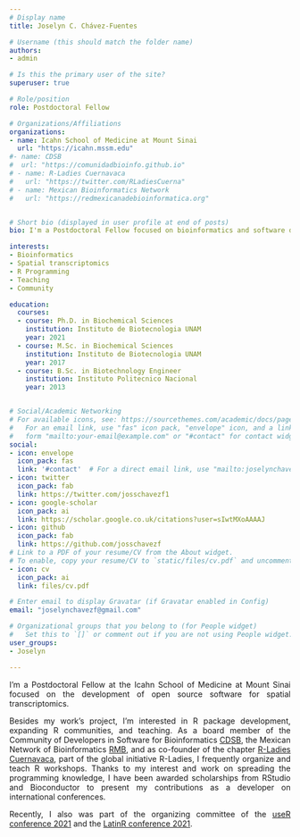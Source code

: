 ```yaml
---
# Display name
title: Joselyn C. Chávez-Fuentes

# Username (this should match the folder name)
authors:
- admin

# Is this the primary user of the site?
superuser: true

# Role/position
role: Postdoctoral Fellow

# Organizations/Affiliations
organizations:
- name: Icahn School of Medicine at Mount Sinai
  url: "https://icahn.mssm.edu"
#- name: CDSB
#  url: "https://comunidadbioinfo.github.io"
# - name: R-Ladies Cuernavaca 
#   url: "https://twitter.com/RLadiesCuerna"
# - name: Mexican Bioinformatics Network 
#   url: "https://redmexicanadebioinformatica.org"


# Short bio (displayed in user profile at end of posts)
bio: I'm a Postdoctoral Fellow focused on bioinformatics and software development.

interests:
- Bioinformatics
- Spatial transcriptomics
- R Programming
- Teaching
- Community

education:
  courses:
  - course: Ph.D. in Biochemical Sciences
    institution: Instituto de Biotecnologia UNAM
    year: 2021
  - course: M.Sc. in Biochemical Sciences
    institution: Instituto de Biotecnologia UNAM
    year: 2017
  - course: B.Sc. in Biotechnology Engineer
    institution: Instituto Politecnico Nacional
    year: 2013


# Social/Academic Networking
# For available icons, see: https://sourcethemes.com/academic/docs/page-builder/#icons
#   For an email link, use "fas" icon pack, "envelope" icon, and a link in the
#   form "mailto:your-email@example.com" or "#contact" for contact widget.
social:
- icon: envelope
  icon_pack: fas
  link: '#contact'  # For a direct email link, use "mailto:joselynchavezf@gmail.com".
- icon: twitter
  icon_pack: fab
  link: https://twitter.com/josschavezf1
- icon: google-scholar
  icon_pack: ai
  link: https://scholar.google.co.uk/citations?user=sIwtMXoAAAAJ
- icon: github
  icon_pack: fab
  link: https://github.com/josschavezf
# Link to a PDF of your resume/CV from the About widget.
# To enable, copy your resume/CV to `static/files/cv.pdf` and uncomment the lines below.
- icon: cv
  icon_pack: ai
  link: files/cv.pdf

# Enter email to display Gravatar (if Gravatar enabled in Config)
email: "joselynchavezf@gmail.com"

# Organizational groups that you belong to (for People widget)
#   Set this to `[]` or comment out if you are not using People widget.
user_groups:
- Joselyn

---
```


<div style="text-align: justify"> I’m a Postdoctoral Fellow at the Icahn School of Medicine at Mount Sinai focused on the development of open source software for spatial transcriptomics.

Besides my work’s project, I’m interested in R package development, expanding R communities, and teaching.  As a board member of the Community of Developers in Software for Bioinformatics [CDSB](https://comunidadbioinfo.github.io), the Mexican Network of Bioinformatics [RMB](https://www.redmexicanadebioinformatica.org), and as co-founder of the chapter [R-Ladies Cuernavaca](https://rladiesmx.netlify.app/en/), part of the global initiative R-Ladies, I frequently organize and teach R workshops. Thanks to my interest and work on spreading the programming knowledge, I have been awarded scholarships from RStudio and Bioconductor to present my contributions as a developer on international conferences. 

Recently, I also was part of the organizing committee of the [useR conference 2021](https://user2021.r-project.org) and the [LatinR conference 2021](https://latin-r.com/en). </div>
